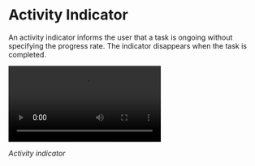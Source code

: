 # Activity Indicator

An activity indicator informs the user that a task is ongoing without specifying the progress rate. The indicator disappears when the task is completed.

<video controls="controls">
  <source type="video/mp4" src="media/tizen_4.0components_vi_2.3.2.activity_indicator.mp4"></source>

  <p>Your browser does not support the video element.</p>
</video>

*Activity indicator*
